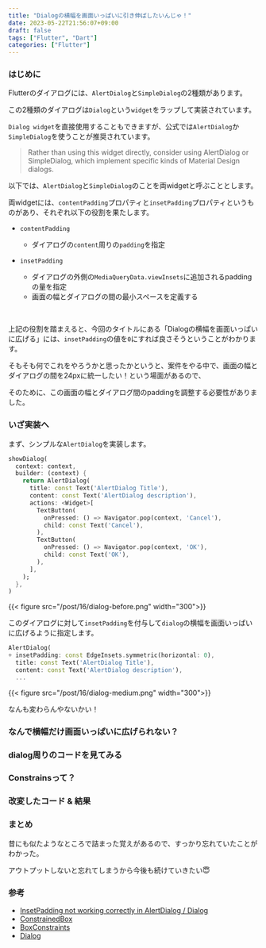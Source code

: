 ```yaml
---
title: "Dialogの横幅を画面いっぱいに引き伸ばしたいんじゃ！"
date: 2023-05-22T21:56:07+09:00
draft: false
tags: ["Flutter", "Dart"]
categories: ["Flutter"]
---
```


### はじめに

Flutterのダイアログには、`AlertDialog`と`SimpleDialog`の2種類があります。

この2種類のダイアログは`Dialog`という`widget`をラップして実装されています。

`Dialog widget`を直接使用することもできますが、公式では`AlertDialog`か`SimpleDialog`を使うことが推奨されています。

> Rather than using this widget directly, consider using AlertDialog or SimpleDialog, which implement specific kinds of Material Design dialogs.

以下では、`AlertDialog`と`SimpleDialog`のことを両widgetと呼ぶこととします。

両widgetには、`contentPadding`プロパティと`insetPadding`プロパティというものがあり、それぞれ以下の役割を果たします。

- `contentPadding`
  - ダイアログの`content`周りの`padding`を指定

- `insetPadding`
  - ダイアログの外側の`MediaQueryData.viewInsets`に追加されるpaddingの量を指定
  - 画面の幅とダイアログの間の最小スペースを定義する

&nbsp;

上記の役割を踏まえると、今回のタイトルにある「Dialogの横幅を画面いっぱいに広げる」には、`insetPadding`の値を`0`にすれば良さそうということがわかります。

そもそも何でこれをやろうかと思ったかというと、案件をやる中で、画面の幅とダイアログの間を24pxに統一したい！という場面があるので、

そのために、この画面の幅とダイアログ間のpaddingを調整する必要性がありました。

### いざ実装へ

まず、シンプルな`AlertDialog`を実装します。

```dart
showDialog(
  context: context,
  builder: (context) {
    return AlertDialog(
      title: const Text('AlertDialog Title'),
      content: const Text('AlertDialog description'),
      actions: <Widget>[
        TextButton(
          onPressed: () => Navigator.pop(context, 'Cancel'),
          child: const Text('Cancel'),
        ),
        TextButton(
          onPressed: () => Navigator.pop(context, 'OK'),
          child: const Text('OK'),
        ),
      ],
    );
  },
)
```

{{< figure src="/post/16/dialog-before.png" width="300">}}

このダイアログに対して`insetPadding`を付与して`dialog`の横幅を画面いっぱいに広げるように指定します。

```dart
AlertDialog(
+ insetPadding: const EdgeInsets.symmetric(horizontal: 0),
  title: const Text('AlertDialog Title'),
  content: const Text('AlertDialog description'),
  ...
```

{{< figure src="/post/16/dialog-medium.png" width="300">}}


なんも変わらんやないかい！

### なんで横幅だけ画面いっぱいに広げられない？

### dialog周りのコードを見てみる

### Constrainsって？

### 改変したコード & 結果

### まとめ

昔にも似たようなところで詰まった覚えがあるので、すっかり忘れていたことがわかった。

アウトプットしないと忘れてしまうから今後も続けていきたい😇

### 参考
- [InsetPadding not working correctly in AlertDialog / Dialog](https://github.com/flutter/flutter/issues/61154)
- [ConstrainedBox](https://api.flutter.dev/flutter/widgets/ConstrainedBox-class.html)
- [BoxConstraints](https://api.flutter.dev/flutter/rendering/BoxConstraints-class.html)
- [Dialog](https://api.flutter.dev/flutter/material/Dialog-class.html)